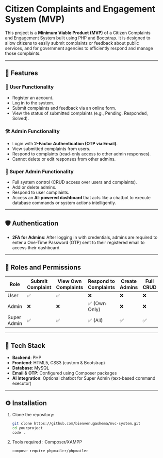 # Citizen Complaints and Engagement System (MVP)

This project is a **Minimum Viable Product (MVP)** of a Citizen Complaints and Engagement System built using PHP and Bootstrap. It is designed to allow citizens to easily submit complaints or feedback about public services, and for government agencies to efficiently respond and manage those complaints.

---

## 🚀 Features

### 👤 **User Functionality**
- Register an account.
- Log in to the system.
- Submit complaints and feedback via an online form.
- View the status of submitted complaints (e.g., Pending, Responded, Solved).

### 🛠️ **Admin Functionality**
- Login with **2-Factor Authentication (OTP via Email)**.
- View submitted complaints from users.
- Respond to complaints (read-only access to other admin responses).
- Cannot delete or edit responses from other admins.

### 👑 **Super Admin Functionality**
- Full system control (CRUD access over users and complaints).
- Add or delete admins.
- Respond to user complaints.
- Access an **AI-powered dashboard** that acts like a chatbot to execute database commands or system actions intelligently.

---

## 🛡️ Authentication

- **2FA for Admins**: After logging in with credentials, admins are required to enter a One-Time Password (OTP) sent to their registered email to access their dashboard.

---

## 📂 Roles and Permissions

| Role        | Submit Complaint | View Own Complaints | Respond to Complaints | Create Admins | Full CRUD | AI Chat Dashboard |
|-------------|------------------|----------------------|------------------------|---------------|-----------|-------------------|
| User        | ✅               | ✅                   | ❌                     | ❌            | ❌        | ❌                |
| Admin       | ❌               | ❌                   | ✅ (Own Only)          | ❌            | ❌        | ❌                |
| Super Admin | ✅               | ✅                   | ✅ (All)               | ✅            | ✅        | ✅                |

---

## 🧱 Tech Stack

- **Backend**: PHP
- **Frontend**: HTML5, CSS3 (custom & Bootstrap)
- **Database**: MySQL
- **Email & OTP**: Configured using Composer packages
- **AI Integration**: Optional chatbot for Super Admin (text-based command executor)

---

## ⚙️ Installation

1. Clone the repository:
   ```bash
   git clone https://github.com/bienvenugashema/mvc-system.git
   cd yourproject
   code .
2. Tools required :
   Composer/XAMPP
   ```bash
   compose require phpmailer/phpmailer
      

